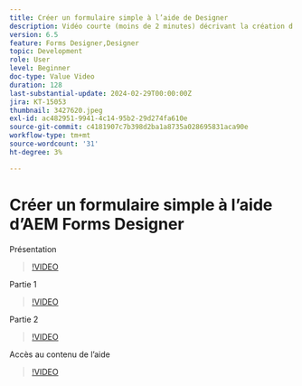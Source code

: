 ```yaml
---
title: Créer un formulaire simple à l’aide de Designer
description: Vidéo courte (moins de 2 minutes) décrivant la création d’un formulaire simple
version: 6.5
feature: Forms Designer,Designer
topic: Development
role: User
level: Beginner
doc-type: Value Video
duration: 128
last-substantial-update: 2024-02-29T00:00:00Z
jira: KT-15053
thumbnail: 3427620.jpeg
exl-id: ac482951-9941-4c14-95b2-29d274fa610e
source-git-commit: c4181907c7b398d2ba1a8735a028695831aca90e
workflow-type: tm+mt
source-wordcount: '31'
ht-degree: 3%

---
```


# Créer un formulaire simple à l’aide d’AEM Forms Designer

Présentation

>[!VIDEO](https://video.tv.adobe.com/v/3427622/?learn=on)

Partie 1

>[!VIDEO](https://video.tv.adobe.com/v/3427620/?learn=on)

Partie 2

>[!VIDEO](https://video.tv.adobe.com/v/3427621/?learn=on)

Accès au contenu de l’aide

>[!VIDEO](https://video.tv.adobe.com/v/3427622/?learn=on)

